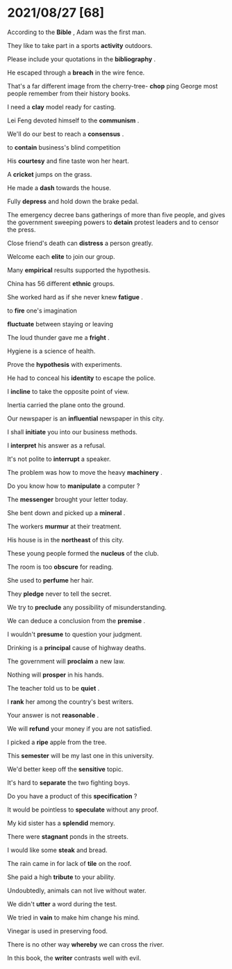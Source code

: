 # 2021/08/27 [68]  
According to the  **Bible** , Adam was the first man.  

They like to take part in a sports  **activity**  outdoors.  

Please include your quotations in the  **bibliography** .  

He escaped through a  **breach**  in the wire fence.  

That's a far different image from the cherry-tree- **chop** ping George most people remember from their history books.  

I need a  **clay**  model ready for casting.  

Lei Feng devoted himself to the  **communism** .  

We'll do our best to reach a  **consensus** .  

to  **contain**  business's blind competition  

His  **courtesy**  and fine taste won her heart.  

A  **cricket**  jumps on the grass.  

He made a  **dash**  towards the house.  

Fully  **depress**  and hold down the brake pedal.  

The emergency decree bans gatherings of more than five people, and gives the government sweeping powers to  **detain**  protest leaders and to censor the press.  

Close friend's death can  **distress**  a person greatly.  

Welcome each  **elite**  to join our group.  

Many  **empirical**  results supported the hypothesis.  

China has 56 different  **ethnic**  groups.  

She worked hard as if she never knew  **fatigue** .  

to  **fire**  one's imagination  

 **fluctuate**  between staying or leaving  

The loud thunder gave me a  **fright** .  

Hygiene is a science of health.  

Prove the  **hypothesis**  with experiments.  

He had to conceal his  **identity**  to escape the police.  

I  **incline**  to take the opposite point of view.  

Inertia carried the plane onto the ground.  

Our newspaper is an  **influential**  newspaper in this city.  

I shall  **initiate**  you into our business methods.  

I  **interpret**  his answer as a refusal.  

It's not polite to  **interrupt**  a speaker.  

The problem was how to move the heavy  **machinery** .  

Do you know how to  **manipulate**  a computer ?  

The  **messenger**  brought your letter today.  

She bent down and picked up a  **mineral** .  

The workers  **murmur**  at their treatment.  

His house is in the  **northeast**  of this city.  

These young people formed the  **nucleus**  of the club.  

The room is too  **obscure**  for reading.  

She used to  **perfume**  her hair.  

They  **pledge**  never to tell the secret.  

We try to  **preclude**  any possibility of misunderstanding.  

We can deduce a conclusion from the  **premise** .  

I wouldn't  **presume**  to question your judgment.  

Drinking is a  **principal**  cause of highway deaths.  

The government will  **proclaim**  a new law.  

Nothing will  **prosper**  in his hands.  

The teacher told us to be  **quiet** .  

I  **rank**  her among the country's best writers.  

Your answer is not  **reasonable** .  

We will  **refund**  your money if you are not satisfied.  

I picked a  **ripe**  apple from the tree.  

This  **semester**  will be my last one in this university.  

We'd better keep off the  **sensitive**  topic.  

It's hard to  **separate**  the two fighting boys.  

Do you have a product of this  **specification** ?  

It would be pointless to  **speculate**  without any proof.  

My kid sister has a  **splendid**  memory.  

There were  **stagnant**  ponds in the streets.  

I would like some  **steak**  and bread.  

The rain came in for lack of  **tile**  on the roof.  

She paid a high  **tribute**  to your ability.  

Undoubtedly, animals can not live without water.  

We didn't  **utter**  a word during the test.  

We tried in  **vain**  to make him change his mind.  

Vinegar is used in preserving food.  

There is no other way  **whereby**  we can cross the river.  

In this book, the  **writer**  contrasts well with evil.  
